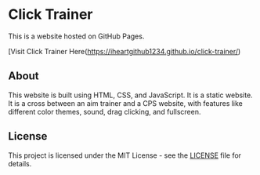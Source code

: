 # Click Trainer

This is a website hosted on GitHub Pages.

[Visit Click Trainer Here(https://iheartgithub1234.github.io/click-trainer/)

## About

This website is built using HTML, CSS, and JavaScript. It is a static website. It is a cross between an aim trainer and a CPS website, with features like different color themes, sound, drag clicking, and fullscreen.

## License

This project is licensed under the MIT License - see the [LICENSE](LICENSE) file for details.

